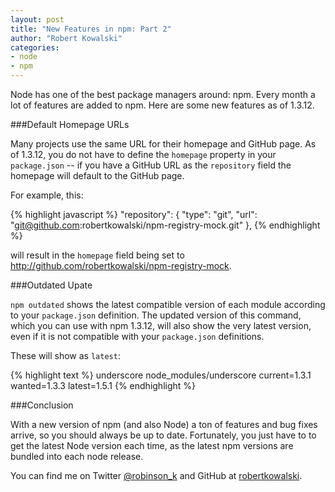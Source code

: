 ```yaml
---
layout: post
title: "New Features in npm: Part 2"
author: "Robert Kowalski"
categories: 
- node
- npm
---
```


<div class="intro">
Node has one of the best package managers around: npm. Every month a lot of features are added to npm.  Here are some new features as of 1.3.12.
</div>

###Default Homepage URLs

Many projects use the same URL for their homepage and GitHub page.  As of 1.3.12, you do not have to define the `homepage` property in your `package.json` -- if you have a GitHub URL as the `repository` field the homepage will default to the GitHub page.

For example, this:

{% highlight javascript %}
"repository": {
  "type": "git",
  "url": "git@github.com:robertkowalski/npm-registry-mock.git"
},
{% endhighlight %}

will result in the `homepage` field being set to <http://github.com/robertkowalski/npm-registry-mock>.

###Outdated Upate

`npm outdated` shows the latest compatible version of each module according to your `package.json` definition. The updated version of this command, which you can use with npm 1.3.12, will also show the very latest version, even if it is not compatible with your `package.json` definitions.

These will show as `latest`:

{% highlight text %}
underscore node_modules/underscore current=1.3.1 wanted=1.3.3 latest=1.5.1
{% endhighlight %}

###Conclusion

With a new version of npm (and also Node) a ton of features and bug fixes arrive, so you should always be up to date. Fortunately, you just have to to get the latest Node version each time, as the latest npm versions are bundled into each node release.

You can find me on Twitter [@robinson_k](https://twitter.com/robinson_k) and GitHub at [robertkowalski](https://github.com/robertkowalski).
